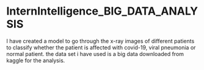 # InternIntelligence_BIG_DATA_ANALYSIS
I have created a model to go through the x-ray images of different patients to classify whether the patient is affected with covid-19, viral pneumonia or normal patient. the data set i have used is a big data downloaded from kaggle for the analysis.
